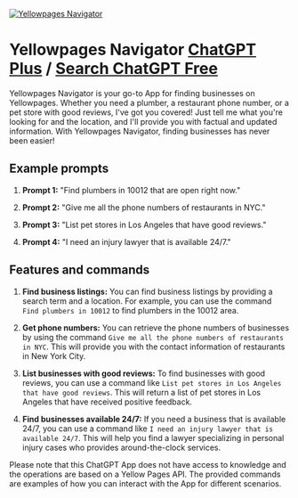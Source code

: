 
[![Yellowpages Navigator](https://files.oaiusercontent.com/file-5B27Js68QqxyVOATnwtoZSJs?se=2123-10-20T00%3A05%3A26Z&sp=r&sv=2021-08-06&sr=b&rscc=max-age%3D31536000%2C%20immutable&rscd=attachment%3B%20filename%3De8b0e99b-7fbd-4b61-bd35-0d404a9fc22d.png&sig=4a5riLaPGDU5WjGT1QxUe8p0RlUzj1o6Cx3VwK7IayE%3D)](https://chat.openai.com/g/g-FQ1hG5DdO-yellowpages-navigator)

# Yellowpages Navigator [ChatGPT Plus](https://chat.openai.com/g/g-FQ1hG5DdO-yellowpages-navigator) / [Search ChatGPT Free](https://gptcall.net/index.html#/?search=Yellowpages%20Navigator)

Yellowpages Navigator is your go-to App for finding businesses on Yellowpages. Whether you need a plumber, a restaurant phone number, or a pet store with good reviews, I've got you covered! Just tell me what you're looking for and the location, and I'll provide you with factual and updated information. With Yellowpages Navigator, finding businesses has never been easier!

## Example prompts

1. **Prompt 1:** "Find plumbers in 10012 that are open right now."

2. **Prompt 2:** "Give me all the phone numbers of restaurants in NYC."

3. **Prompt 3:** "List pet stores in Los Angeles that have good reviews."

4. **Prompt 4:** "I need an injury lawyer that is available 24/7."

## Features and commands

1. **Find business listings:** You can find business listings by providing a search term and a location. For example, you can use the command `Find plumbers in 10012` to find plumbers in the 10012 area.

2. **Get phone numbers:** You can retrieve the phone numbers of businesses by using the command `Give me all the phone numbers of restaurants in NYC`. This will provide you with the contact information of restaurants in New York City.

3. **List businesses with good reviews:** To find businesses with good reviews, you can use a command like `List pet stores in Los Angeles that have good reviews`. This will return a list of pet stores in Los Angeles that have received positive feedback.

4. **Find businesses available 24/7:** If you need a business that is available 24/7, you can use a command like `I need an injury lawyer that is available 24/7`. This will help you find a lawyer specializing in personal injury cases who provides around-the-clock services.

Please note that this ChatGPT App does not have access to knowledge and the operations are based on a Yellow Pages API. The provided commands are examples of how you can interact with the App for different scenarios.


